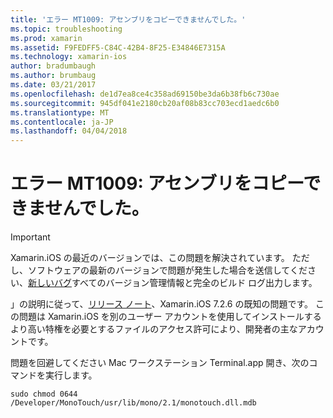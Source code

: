 ```yaml
---
title: 'エラー MT1009: アセンブリをコピーできませんでした。'
ms.topic: troubleshooting
ms.prod: xamarin
ms.assetid: F9FEDFF5-C84C-42B4-8F25-E34846E7315A
ms.technology: xamarin-ios
author: bradumbaugh
ms.author: brumbaug
ms.date: 03/21/2017
ms.openlocfilehash: de1d7ea8ce4c358ad69150be3da6b38fb6c730ae
ms.sourcegitcommit: 945df041e2180cb20af08b83cc703ecd1aedc6b0
ms.translationtype: MT
ms.contentlocale: ja-JP
ms.lasthandoff: 04/04/2018
---
```

# <a name="error-mt1009-could-not-copy-the-assembly"></a>エラー MT1009: アセンブリをコピーできませんでした。

> [!IMPORTANT]
> Xamarin.iOS の最近のバージョンでは、この問題を解決されています。 ただし、ソフトウェアの最新のバージョンで問題が発生した場合を送信してください、[新しいバグ](~/cross-platform/troubleshooting/questions/howto-file-bug.md)すべてのバージョン管理情報と完全のビルド ログ出力します。

」の説明に従って、[リリース ノート](https://developer.xamarin.com/releases/ios/xamarin.ios_7/xamarin.ios_7.2/)、Xamarin.iOS 7.2.6 の既知の問題です。 この問題は Xamarin.iOS を別のユーザー アカウントを使用してインストールするより高い特権を必要とするファイルのアクセス許可により、開発者の主なアカウントです。

問題を回避してください Mac ワークステーション Terminal.app 開き、次のコマンドを実行します。

`sudo chmod 0644 /Developer/MonoTouch/usr/lib/mono/2.1/monotouch.dll.mdb`

